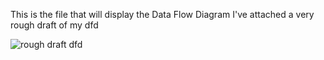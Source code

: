 This is the file that will display the Data Flow Diagram
I've attached a very rough draft of my dfd

![rough draft dfd](https://cloud.githubusercontent.com/assets/21317149/18678932/42175166-7f23-11e6-98c6-9ef51b05b357.png)
